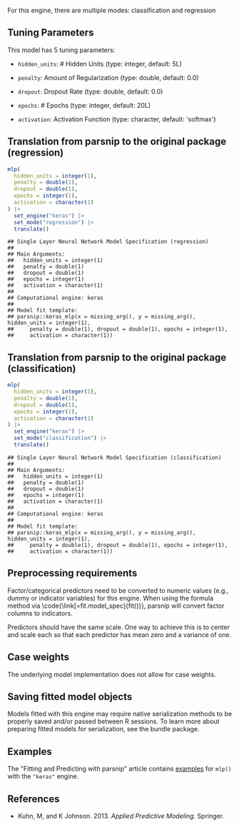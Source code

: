 


For this engine, there are multiple modes: classification and regression

## Tuning Parameters



This model has 5 tuning parameters:

- `hidden_units`: # Hidden Units (type: integer, default: 5L)

- `penalty`: Amount of Regularization (type: double, default: 0.0)

- `dropout`: Dropout Rate (type: double, default: 0.0)

- `epochs`: # Epochs (type: integer, default: 20L)

- `activation`: Activation Function (type: character, default: 'softmax')

## Translation from parsnip to the original package (regression)


``` r
mlp(
  hidden_units = integer(1),
  penalty = double(1),
  dropout = double(1),
  epochs = integer(1),
  activation = character(1)
) |>  
  set_engine("keras") |> 
  set_mode("regression") |> 
  translate()
```

```
## Single Layer Neural Network Model Specification (regression)
## 
## Main Arguments:
##   hidden_units = integer(1)
##   penalty = double(1)
##   dropout = double(1)
##   epochs = integer(1)
##   activation = character(1)
## 
## Computational engine: keras 
## 
## Model fit template:
## parsnip::keras_mlp(x = missing_arg(), y = missing_arg(), hidden_units = integer(1), 
##     penalty = double(1), dropout = double(1), epochs = integer(1), 
##     activation = character(1))
```

## Translation from parsnip to the original package (classification)


``` r
mlp(
  hidden_units = integer(1),
  penalty = double(1),
  dropout = double(1),
  epochs = integer(1),
  activation = character(1)
) |> 
  set_engine("keras") |> 
  set_mode("classification") |> 
  translate()
```

```
## Single Layer Neural Network Model Specification (classification)
## 
## Main Arguments:
##   hidden_units = integer(1)
##   penalty = double(1)
##   dropout = double(1)
##   epochs = integer(1)
##   activation = character(1)
## 
## Computational engine: keras 
## 
## Model fit template:
## parsnip::keras_mlp(x = missing_arg(), y = missing_arg(), hidden_units = integer(1), 
##     penalty = double(1), dropout = double(1), epochs = integer(1), 
##     activation = character(1))
```


## Preprocessing requirements


Factor/categorical predictors need to be converted to numeric values (e.g., dummy or indicator variables) for this engine. When using the formula method via \\code{\\link[=fit.model_spec]{fit()}}, parsnip will convert factor columns to indicators.


Predictors should have the same scale. One way to achieve this is to center and 
scale each so that each predictor has mean zero and a variance of one.

## Case weights


The underlying model implementation does not allow for case weights. 

## Saving fitted model objects


Models fitted with this engine may require native serialization methods to be properly saved and/or passed between R sessions. To learn more about preparing fitted models for serialization, see the bundle package.

## Examples 

The "Fitting and Predicting with parsnip" article contains [examples](https://parsnip.tidymodels.org/articles/articles/Examples.html#mlp-keras) for `mlp()` with the `"keras"` engine.

## References

 - Kuhn, M, and K Johnson. 2013. _Applied Predictive Modeling_. Springer.


